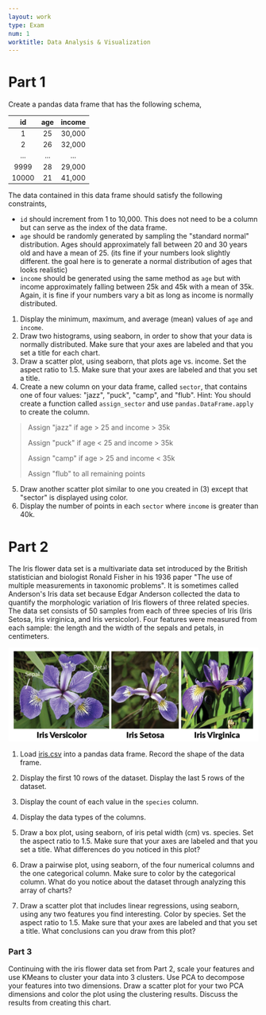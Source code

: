 ```yaml
---
layout: work
type: Exam
num: 1
worktitle: Data Analysis & Visualization
---
```


# Part 1

Create a pandas data frame that has the following schema, 

|  id   | age  | income |
| :---: | :--: | :----: |
|   1   |  25  | 30,000 |
|   2   |  26  | 32,000 |
|  ...  | ...  |  ...   |
| 9999  |  28  | 29,000 |
| 10000 |  21  | 41,000 |


The data contained in this data frame should satisfy the following constraints, 

* `id` should increment from 1 to 10,000. This does not need to be a column but can serve as the index of the data frame. 
* `age` should be randomly generated by sampling the "standard normal" distribution. Ages should approximately fall between 20 and 30 years old and have a mean of 25. (its fine if your numbers look slightly different. the goal here is to generate a normal distribution of ages that looks realistic)
* `income` should be generated using the same method as `age` but with income approximately falling between 25k and 45k with a mean of 35k. Again, it is fine if your numbers vary a bit as long as income is normally distributed. 


1. Display the minimum, maximum, and average (mean) values of `age` and `income`. 
2. Draw two histograms, using seaborn, in order to show that your data is normally distributed. Make sure that your axes are labeled and that you set a title for each chart.
3. Draw a scatter plot, using seaborn, that plots age vs. income. Set the aspect ratio to 1.5. Make sure that your axes are labeled and that you set a title.
4. Create a new column on your data frame, called `sector`, that contains one of four values: "jazz", "puck", "camp", and "flub". Hint: You should create a function called `assign_sector` and use `pandas.DataFrame.apply` to create the column.


> Assign "jazz" if age > 25 and income > 35k
>
> Assign "puck" if age < 25 and income > 35k
>
> Assign "camp" if age > 25 and income < 35k
>
> Assign "flub" to all remaining points


5. Draw another scatter plot similar to one you created in (3) except that "sector" is displayed using color.
6. Display the number of points in each `sector` where `income` is greater than 40k. 


# Part 2

The Iris flower data set is a multivariate data set introduced by the British statistician and biologist Ronald Fisher in his 1936 paper "The use of multiple measurements in taxonomic problems". It is sometimes called Anderson's Iris data set because Edgar Anderson collected the data to quantify the morphologic variation of Iris flowers of three related species. The data set consists of 50 samples from each of three species of Iris (Iris Setosa, Iris virginica, and Iris versicolor). Four features were measured from each sample: the length and the width of the sepals and petals, in centimeters.


<img src="../assets/images/iris.png" alt="" width="600"/>


1. Load [iris.csv](../assets/data/iris.csv) into a pandas data frame. Record the shape of the data frame. 
2. Display the first 10 rows of the dataset. Display the last 5 rows of the dataset.
3. Display the count of each value in the `species` column. 
4. Display the data types of the columns.

5. Draw a box plot, using seaborn, of iris petal width (cm) vs. species. Set the aspect ratio to 1.5. Make sure that your axes are labeled and that you set a title. What differences do you noticed in this plot? 

6. Draw a pairwise plot, using seaborn, of the four numerical columns and the one categorical column. Make sure to color by the categorical column. What do you notice about the dataset through analyzing this array of charts?

7. Draw a scatter plot that includes linear regressions, using seaborn, using any two features you find interesting. Color by species. Set the aspect ratio to 1.5. Make sure that your axes are labeled and that you set a title. What conclusions can you draw from this plot?


### Part 3

Continuing with the iris flower data set from Part 2, scale your features and use KMeans to cluster your data into 3 clusters. Use PCA to decompose your features into two dimensions. Draw a scatter plot for your two PCA dimensions and color the plot using the clustering results. Discuss the results from creating this chart. 

